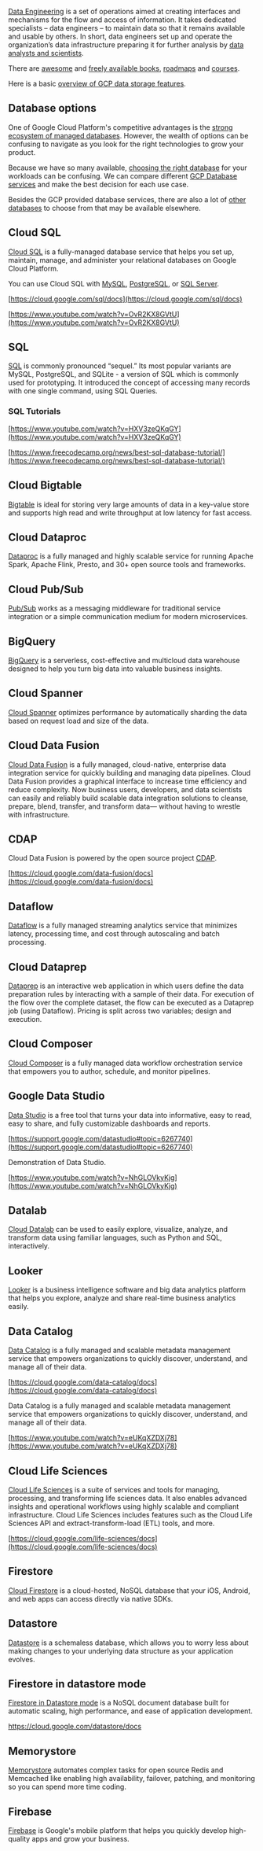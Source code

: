 

[Data Engineering](https://quanthub.com/what-is-data-engineering/) is a set of operations aimed at creating interfaces and mechanisms for the flow and access of information. It takes dedicated specialists – data engineers – to maintain data so that it remains available and usable by others. In short, data engineers set up and operate the organization’s data infrastructure preparing it for further analysis by [data analysts and scientists](Data-Science).

There are [awesome](https://github.com/igorbarinov/awesome-data-engineering) and [freely available books](https://github.com/andkret/Cookbook), [roadmaps](https://github.com/datastacktv/data-engineer-roadmap) and [courses](https://github.com/chandra1sekar/data-engineering).



Here is a basic [overview of GCP data storage features](https://www.youtube.com/watch?v=tc2940Zwvyk).


## Database options

One of Google Cloud Platform's competitive advantages is the [strong ecosystem of managed databases](https://www.youtube.com/watch?v=3aHBkfBRFEU).  However, the wealth of options can be confusing to navigate as you look for the right technologies to grow your product.  

Because we have so many available, [choosing the right database](https://www.youtube.com/watch?v=3YnLuEdGzU8) for your workloads can be confusing.
We can compare different [GCP Database services](https://cloud.google.com/products/databases) and make the best decision for each use case.

Besides the GCP provided database services, there are also a lot of [other databases](Databases) to choose from that may be available elsewhere.

## Cloud SQL

[Cloud SQL](https://cloud.google.com/sql) is a fully-managed database service that helps you set up, maintain, manage, and administer your relational databases on Google Cloud Platform.

You can use Cloud SQL with [MySQL](https://cloud.google.com/sql/docs/mysql), [PostgreSQL](https://cloud.google.com/sql/docs/postgres), or [SQL Server](https://cloud.google.com/sql/docs/sqlserver). 

[https://cloud.google.com/sql/docs](https://cloud.google.com/sql/docs)

[https://www.youtube.com/watch?v=OvR2KX8GVtU](https://www.youtube.com/watch?v=OvR2KX8GVtU)


## SQL

[SQL](https://www.w3schools.com/sql/sql_intro.asp) is commonly pronounced “sequel.” Its most popular variants are MySQL, PostgreSQL, and SQLite - a version of SQL which is commonly used for prototyping. It introduced the concept of accessing many records with one single command, using SQL Queries.


### SQL Tutorials

[https://www.youtube.com/watch?v=HXV3zeQKqGY](https://www.youtube.com/watch?v=HXV3zeQKqGY)

[https://www.freecodecamp.org/news/best-sql-database-tutorial/](https://www.freecodecamp.org/news/best-sql-database-tutorial/)


## Cloud Bigtable

[Bigtable](Bigtable) is ideal for storing very large amounts of data in a key-value store and supports high read and write throughput at low latency for fast access.

## Cloud Dataproc

[Dataproc](Dataproc) is a fully managed and highly scalable service for running Apache Spark, Apache Flink, Presto, and 30+ open source tools and frameworks. 

## Cloud Pub/Sub

[Pub/Sub](PubSub) works as a messaging middleware for traditional service integration or a simple communication medium for modern microservices.


## BigQuery

[BigQuery](BigQuery) is a serverless, cost-effective and multicloud data warehouse designed to help you turn big data into valuable business insights.

## Cloud Spanner

[Cloud Spanner](Spanner) optimizes performance by automatically sharding the data based on request load and size of the data. 


## Cloud Data Fusion




[Cloud Data Fusion](https://cloud.google.com/data-fusion) is a fully managed, cloud-native, enterprise data integration service for quickly building and managing data pipelines. Cloud Data Fusion provides a graphical interface to increase time efficiency and reduce complexity. Now business users, developers, and data scientists can easily and reliably build scalable data integration solutions to cleanse, prepare, blend, transfer, and transform data— without having to wrestle with infrastructure.


## CDAP

Cloud Data Fusion is powered by the open source project [CDAP](https://cdap.io/).

[https://cloud.google.com/data-fusion/docs](https://cloud.google.com/data-fusion/docs)




## Dataflow

[Dataflow](Dataflow) is a fully managed streaming analytics service that minimizes latency, processing time, and cost through autoscaling and batch processing.

## Cloud Dataprep

[Dataprep](Dataprep) is an interactive web application in which users define the data preparation rules by interacting with a sample of their data. For execution of the flow over the complete dataset, the flow can be executed as a Dataprep job (using Dataflow). Pricing is split across two variables; design and execution.

## Cloud Composer

[Cloud Composer](Composer) is a fully managed data workflow orchestration service that empowers you to author, schedule, and monitor pipelines.

## Google Data Studio

[Data Studio](https://datastudio.google.com) is a free tool that turns your data into informative, easy to read, easy to share, and fully customizable dashboards and reports. 

[https://support.google.com/datastudio#topic=6267740](https://support.google.com/datastudio#topic=6267740)

Demonstration of Data Studio.

[https://www.youtube.com/watch?v=NhGLOVkyKjg](https://www.youtube.com/watch?v=NhGLOVkyKjg)


## Datalab 

[Cloud Datalab](Datalab) can be used to easily explore, visualize, analyze, and transform data using familiar languages, such as Python and SQL, interactively.




## Looker 


[Looker](Looker) is a business intelligence software and big data analytics platform that helps you explore, analyze and share real-time business analytics easily.


## Data Catalog

[Data Catalog](https://cloud.google.com/data-catalog) is a fully managed and scalable metadata management service that empowers organizations to quickly discover, understand, and manage all of their data.

[https://cloud.google.com/data-catalog/docs](https://cloud.google.com/data-catalog/docs)

Data Catalog is a fully managed and scalable metadata management service that empowers organizations to quickly discover, understand, and manage all of their data.

[https://www.youtube.com/watch?v=eUKqXZDXj78](https://www.youtube.com/watch?v=eUKqXZDXj78)


## Cloud Life Sciences

[Cloud Life Sciences](https://cloud.google.com/life-sciences) is a suite of services and tools for managing, processing, and transforming life sciences data. It also enables advanced insights and operational workflows using highly scalable and compliant infrastructure. Cloud Life Sciences includes features such as the Cloud Life Sciences API and extract-transform-load (ETL) tools, and more.

[https://cloud.google.com/life-sciences/docs](https://cloud.google.com/life-sciences/docs)


## Firestore

[Cloud Firestore](Firestore) is a cloud-hosted, NoSQL database that your iOS, Android, and web apps can access directly via native SDKs. 

## Datastore

[Datastore](Datastore) is a schemaless database, which allows you to worry less about making changes to your underlying data structure as your application evolves.

## Firestore in datastore mode

[Firestore in Datastore mode](https://cloud.google.com/datastore/docs) is a NoSQL document database built for automatic scaling, high performance, and ease of application development.

https://cloud.google.com/datastore/docs

## Memorystore

[Memorystore](Memorystore) automates complex tasks for open source Redis and Memcached like enabling high availability, failover, patching, and monitoring so you can spend more time coding.

## Firebase

[Firebase](Firebase) is Google's mobile platform that helps you quickly develop high-quality apps and grow your business.



